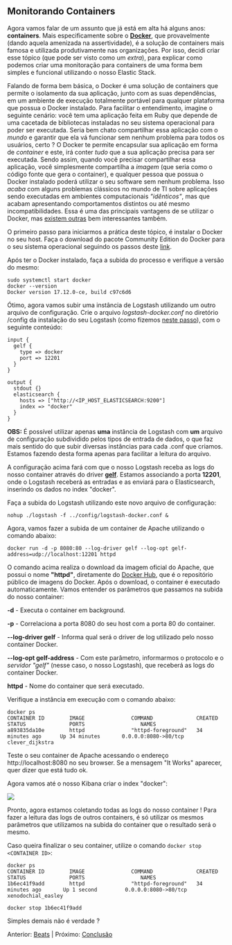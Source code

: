 ## Monitorando Containers

Agora vamos falar de um assunto que já está em alta há alguns anos: __containers__. Mais especificamente sobre o __[Docker](https://www.docker.com/)__, que provavelmente (dando aquela amenizada na assertividade), é a solução de containers mais famosa e utilizada produtivamente nas organizações. Por isso, decidi criar esse tópico (que pode ser visto como um _extra_), para explicar como podemos criar uma monitoração para containers de uma forma bem simples e funcional utilizando o nosso Elastic Stack.

Falando de forma bem básica, o Docker é uma solução de containers que permite o isolamento da sua aplicação, junto com as suas dependências, em um ambiente de execução totalmente portável para qualquer plataforma que possua o Docker instalado. Para facilitar o entendimento, imagine o seguinte cenário: você tem uma aplicação feita em Ruby que depende de uma cacetada de bibliotecas instaladas no seu sistema operacional para poder ser executada. Seria bem chato compartilhar essa aplicação com o _mundo_ e garantir que ela vá funcionar sem nenhum problema para todos os usuários, certo ? O Docker te permite encapsular sua aplicação em forma de _container_ e este,  irá conter _tudo_ que a sua aplicação precisa para ser executada. Sendo assim, quando você precisar compartilhar essa aplicação, você simplesmente compartilha a _imagem_ (que seria como o código fonte que gera o container), e qualquer pessoa que possua o Docker instalado poderá utilizar o seu software sem nenhum problema. Isso _acaba_ com alguns problemas clássicos no mundo de TI sobre aplicações sendo executadas em ambientes computacionais _"idênticos"_, mas que acabam apresentando comportamentos distintos ou até mesmo incompatibilidades. Essa é uma das principais vantagens de se utilizar o Docker, mas [existem outras](https://www.docker.com/what-container) bem interessantes também.

O primeiro passo para iniciarmos a prática deste tópico, é instalar o Docker no seu host. Faça o download do pacote Community Edition do Docker para o seu sistema operacional seguindo os passos deste [link](https://www.docker.com/community-edition#/download).

Após ter o Docker instalado, faça a subida do processo e verifique a versão do mesmo:

```
sudo systemctl start docker
docker --version
Docker version 17.12.0-ce, build c97c6d6
```

Ótimo, agora vamos subir uma instância de Logstash utilizando um outro arquivo de configuração. Crie o arquivo _logstash-docker.conf_ no diretório /config da instalação do seu Logstash (como fizemos [neste passo](/pages/logstash.md)), com o seguinte conteúdo:

```
input {
  gelf {
    type => docker
    port => 12201
  }
}

output {
  stdout {}
  elasticsearch {
    hosts => ["http://<IP_HOST_ELASTICSEARCH:9200"]
    index => "docker"
  }
}
```

__OBS:__ É possível utilizar apenas __uma__ instância de Logstash com __um__ arquivo de configuração subdividido pelos tipos de entrada de dados, o que faz mais sentido do que subir diversas instâncias para cada .conf que criamos. Estamos fazendo desta forma apenas para facilitar a leitura do arquivo.

A configuração acima fará com que o nosso Logstash receba as logs do nosso container através do driver __[gelf](https://docs.docker.com/config/containers/logging/gelf/)__. Estamos associando a porta __12201__, onde o Logstash receberá as entradas e as enviará para o Elasticsearch, inserindo os dados no index "docker".

Faça a subida do Logstash utilizando este novo arquivo de configuração:

```
nohup ./logstash -f ../config/logstash-docker.conf &
```

Agora, vamos fazer a subida de um container de Apache utilizando o comando abaixo:

```
docker run -d -p 8080:80 --log-driver gelf --log-opt gelf-address=udp://localhost:12201 httpd
```

O comando acima realiza o download da imagem oficial do Apache, que possui o nome __"httpd"__, diretamente do [Docker Hub](https://hub.docker.com/), que é o repositório público de imagens do Docker. Após o download, o container é executado automaticamente. Vamos entender os parâmetros que passamos na subida do nosso container:

__-d__ - Executa o container em background.

__-p__ - Correlaciona a porta 8080 do seu host com a porta 80 do container.

__--log-driver gelf__ - Informa qual será o driver de log utilizado pelo nosso container Docker.

__--log-opt gelf-address__ - Com este parâmetro, informarmos o protocolo e o _servidor "gelf"_ (nesse caso, o nosso Logstash), que receberá as logs do container Docker.

__httpd__ - Nome do container que será executado.

Verifique a instância em execução com o comando abaixo:

```
docker ps
CONTAINER ID        IMAGE               COMMAND              CREATED             STATUS              PORTS                  NAMES
a893835da10e        httpd               "httpd-foreground"   34 minutes ago      Up 34 minutes       0.0.0.0:8080->80/tcp   clever_dijkstra
```

Teste o seu container de Apache acessando o endereço http://localhost:8080 no seu browser. Se a mensagem "It Works" aparecer, quer dizer que está tudo ok.

Agora vamos até o nosso Kibana criar o index "docker":

![](/gifs/docker.gif)

Pronto, agora estamos coletando todas as logs do nosso container ! Para fazer a leitura das logs de outros containers, é só utilizar os mesmos parâmetros que utilizamos na subida do container que o resultado será o mesmo.

Caso queira finalizar o seu container, utilize o comando `docker stop <CONTAINER ID>`:

```
docker ps
CONTAINER ID        IMAGE               COMMAND              CREATED             STATUS              PORTS                  NAMES
1b6ec41f9add        httpd               "httpd-foreground"   34 minutes ago       Up 1 second         0.0.0.0:8080->80/tcp   xenodochial_easley

docker stop 1b6ec41f9add
```

Simples demais não é verdade ?

Anterior: [Beats](/pages/beats.md) | Próximo: [Conclusão](/pages/conclusion.md)
